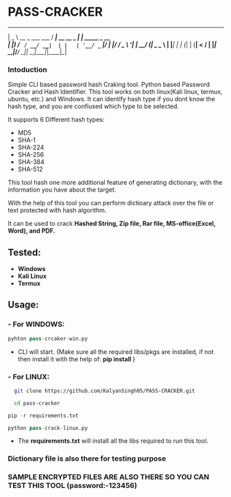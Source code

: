 # PASS-CRACKER
 ____                   ____                _
|  _ \ __ _ ___ ___    / ___|_ __ __ _  ___| | _____ _ __  
| |_) / _` / __/ __|  | |   | '__/ _` |/ __| |/ / _ \ '__| 
|  __/ (_| \__ \__ \  | |___| | | (_| | (__|   <  __/ |
|_|   \__,_|___/___/   \____|_|  \__,_|\___|_|\_\___|_|

### Intoduction        
Simple CLI based password hash Craking tool.
Python based Password Cracker and Hash Identifier. This tool works on both linux(Kali linux, termux, ubuntu, etc.) and Windows.
It can identify hash type if you dont know the hash type, and you are confiused which type to be selected.

It supports 6 Different hash types:  
- MD5
- SHA-1
- SHA-224 
- SHA-256 
- SHA-384 
- SHA-512

This tool hash one more additional feature of generating dictionary, with the information you have about the target.

With the help of this tool you can perform dictioary attack over the file or text protected with hash algorithm.

It can be used to crack 
**Hashed String, Zip file, Rar file, MS-office(Excel, Word), and PDF.**


## Tested:
- **Windows**
- **Kali Linux**
- **Termux** 

## Usage:
### - For WINDOWS:
```python
pyhton pass-crcaker-win.py
``` 
- CLI will start.
{Make sure all the required libs/pkgs are installed, if not then install it with the help of: **pip install <pkg name>**}

### - For LINUX:
```bash
  git clone https://github.com/KalyanSingh05/PASS-CRACKER.git
```
```bash
  cd pass-cracker
```
```python
pip -r requirements.txt
```
```Python
python pass-crack-linux.py
```
- The **requirements.txt** will install all the libs required to run this tool.

### Dictionary file is also there for testing purpose
### SAMPLE ENCRYPTED FILES ARE ALSO THERE SO YOU CAN TEST THIS TOOL  (password:-123456)



